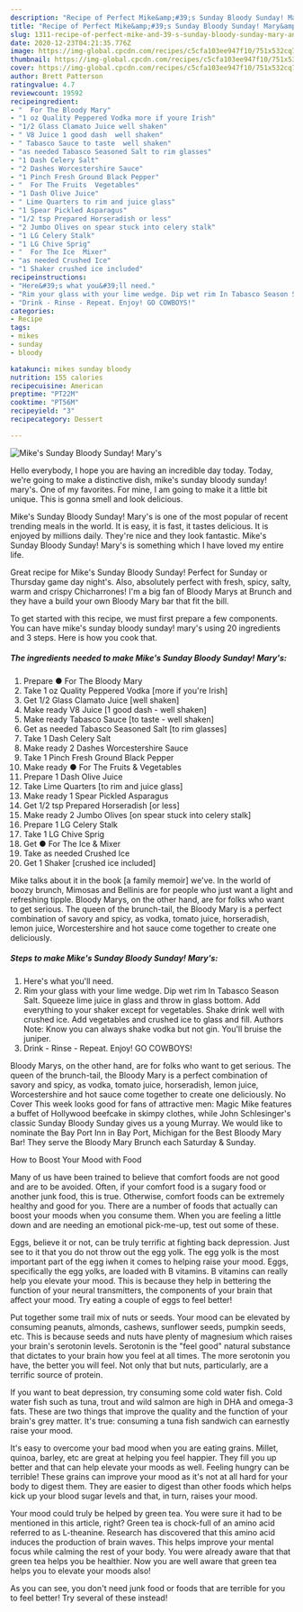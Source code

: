 ```yaml
---
description: "Recipe of Perfect Mike&amp;#39;s Sunday Bloody Sunday! Mary&amp;#39;s"
title: "Recipe of Perfect Mike&amp;#39;s Sunday Bloody Sunday! Mary&amp;#39;s"
slug: 1311-recipe-of-perfect-mike-and-39-s-sunday-bloody-sunday-mary-and-39-s
date: 2020-12-23T04:21:35.776Z
image: https://img-global.cpcdn.com/recipes/c5cfa103ee947f10/751x532cq70/mikes-sunday-bloody-sunday-marys-recipe-main-photo.jpg
thumbnail: https://img-global.cpcdn.com/recipes/c5cfa103ee947f10/751x532cq70/mikes-sunday-bloody-sunday-marys-recipe-main-photo.jpg
cover: https://img-global.cpcdn.com/recipes/c5cfa103ee947f10/751x532cq70/mikes-sunday-bloody-sunday-marys-recipe-main-photo.jpg
author: Brett Patterson
ratingvalue: 4.7
reviewcount: 19592
recipeingredient:
- "  For The Bloody Mary"
- "1 oz Quality Peppered Vodka more if youre Irish"
- "1/2 Glass Clamato Juice well shaken"
- " V8 Juice 1 good dash  well shaken"
- " Tabasco Sauce to taste  well shaken"
- "as needed Tabasco Seasoned Salt to rim glasses"
- "1 Dash Celery Salt"
- "2 Dashes Worcestershire Sauce"
- "1 Pinch Fresh Ground Black Pepper"
- "  For The Fruits  Vegetables"
- "1 Dash Olive Juice"
- " Lime Quarters to rim and juice glass"
- "1 Spear Pickled Asparagus"
- "1/2 tsp Prepared Horseradish or less"
- "2 Jumbo Olives on spear stuck into celery stalk"
- "1 LG Celery Stalk"
- "1 LG Chive Sprig"
- "  For The Ice  Mixer"
- "as needed Crushed Ice"
- "1 Shaker crushed ice included"
recipeinstructions:
- "Here&#39;s what you&#39;ll need."
- "Rim your glass with your lime wedge. Dip wet rim In Tabasco Season Salt. Squeeze lime juice in glass and throw in glass bottom. Add everything to your shaker except for vegetables. Shake drink well with crushed ice. Add vegetables and crushed ice to glass and fill. Authors Note: Know you can always shake vodka but not gin. You&#39;ll bruise the juniper."
- "Drink - Rinse - Repeat. Enjoy! GO COWBOYS!"
categories:
- Recipe
tags:
- mikes
- sunday
- bloody

katakunci: mikes sunday bloody 
nutrition: 155 calories
recipecuisine: American
preptime: "PT22M"
cooktime: "PT56M"
recipeyield: "3"
recipecategory: Dessert

---
```



![Mike&#39;s Sunday Bloody Sunday! Mary&#39;s](https://img-global.cpcdn.com/recipes/c5cfa103ee947f10/751x532cq70/mikes-sunday-bloody-sunday-marys-recipe-main-photo.jpg)

Hello everybody, I hope you are having an incredible day today. Today, we're going to make a distinctive dish, mike&#39;s sunday bloody sunday! mary&#39;s. One of my favorites. For mine, I am going to make it a little bit unique. This is gonna smell and look delicious.

Mike&#39;s Sunday Bloody Sunday! Mary&#39;s is one of the most popular of recent trending meals in the world. It is easy, it is fast, it tastes delicious. It is enjoyed by millions daily. They're nice and they look fantastic. Mike&#39;s Sunday Bloody Sunday! Mary&#39;s is something which I have loved my entire life.

Great recipe for Mike&#39;s Sunday Bloody Sunday! Perfect for Sunday or Thursday game day night&#39;s. Also, absolutely perfect with fresh, spicy, salty, warm and crispy Chicharrones! I&#39;m a big fan of Bloody Marys at Brunch and they have a build your own Bloody Mary bar that fit the bill.


To get started with this recipe, we must first prepare a few components. You can have mike&#39;s sunday bloody sunday! mary&#39;s using 20 ingredients and 3 steps. Here is how you cook that.

<!--inarticleads1-->

##### The ingredients needed to make Mike&#39;s Sunday Bloody Sunday! Mary&#39;s:

1. Prepare  ● For The Bloody Mary
1. Take 1 oz Quality Peppered Vodka [more if you&#39;re Irish]
1. Get 1/2 Glass Clamato Juice [well shaken]
1. Make ready  V8 Juice [1 good dash - well shaken]
1. Make ready  Tabasco Sauce [to taste - well shaken]
1. Get as needed Tabasco Seasoned Salt [to rim glasses]
1. Take 1 Dash Celery Salt
1. Make ready 2 Dashes Worcestershire Sauce
1. Take 1 Pinch Fresh Ground Black Pepper
1. Make ready  ● For The Fruits &amp; Vegetables
1. Prepare 1 Dash Olive Juice
1. Take  Lime Quarters [to rim and juice glass]
1. Make ready 1 Spear Pickled Asparagus
1. Get 1/2 tsp Prepared Horseradish [or less]
1. Make ready 2 Jumbo Olives [on spear stuck into celery stalk]
1. Prepare 1 LG Celery Stalk
1. Take 1 LG Chive Sprig
1. Get  ● For The Ice &amp; Mixer
1. Take as needed Crushed Ice
1. Get 1 Shaker [crushed ice included]


Mike talks about it in the book [a family memoir] we&#39;ve. In the world of boozy brunch, Mimosas and Bellinis are for people who just want a light and refreshing tipple. Bloody Marys, on the other hand, are for folks who want to get serious. The queen of the brunch-tail, the Bloody Mary is a perfect combination of savory and spicy, as vodka, tomato juice, horseradish, lemon juice, Worcestershire and hot sauce come together to create one deliciously. 

<!--inarticleads2-->

##### Steps to make Mike&#39;s Sunday Bloody Sunday! Mary&#39;s:

1. Here&#39;s what you&#39;ll need.
1. Rim your glass with your lime wedge. Dip wet rim In Tabasco Season Salt. Squeeze lime juice in glass and throw in glass bottom. Add everything to your shaker except for vegetables. Shake drink well with crushed ice. Add vegetables and crushed ice to glass and fill. Authors Note: Know you can always shake vodka but not gin. You&#39;ll bruise the juniper.
1. Drink - Rinse - Repeat. Enjoy! GO COWBOYS!


Bloody Marys, on the other hand, are for folks who want to get serious. The queen of the brunch-tail, the Bloody Mary is a perfect combination of savory and spicy, as vodka, tomato juice, horseradish, lemon juice, Worcestershire and hot sauce come together to create one deliciously. No Cover This week looks good for fans of attractive men: Magic Mike features a buffet of Hollywood beefcake in skimpy clothes, while John Schlesinger&#39;s classic Sunday Bloody Sunday gives us a young Murray. We would like to nominate the Bay Port Inn in Bay Port, Michigan for the Best Bloody Mary Bar! They serve the Bloody Mary Brunch each Saturday &amp; Sunday. 

How to Boost Your Mood with Food


Many of us have been trained to believe that comfort foods are not good and are to be avoided. Often, if your comfort food is a sugary food or another junk food, this is true. Otherwise, comfort foods can be extremely healthy and good for you. There are a number of foods that actually can boost your moods when you consume them. When you are feeling a little down and are needing an emotional pick-me-up, test out some of these.

Eggs, believe it or not, can be truly terrific at fighting back depression. Just see to it that you do not throw out the egg yolk. The egg yolk is the most important part of the egg iwhen it comes to helping raise your mood. Eggs, specifically the egg yolks, are loaded with B vitamins. B vitamins can really help you elevate your mood. This is because they help in bettering the function of your neural transmitters, the components of your brain that affect your mood. Try eating a couple of eggs to feel better!

Put together some trail mix of nuts or seeds. Your mood can be elevated by consuming peanuts, almonds, cashews, sunflower seeds, pumpkin seeds, etc. This is because seeds and nuts have plenty of magnesium which raises your brain's serotonin levels. Serotonin is the "feel good" natural substance that dictates to your brain how you feel at all times. The more serotonin you have, the better you will feel. Not only that but nuts, particularly, are a terrific source of protein.

If you want to beat depression, try consuming some cold water fish. Cold water fish such as tuna, trout and wild salmon are high in DHA and omega-3 fats. These are two things that improve the quality and the function of your brain's grey matter. It's true: consuming a tuna fish sandwich can earnestly raise your mood. 

It's easy to overcome your bad mood when you are eating grains. Millet, quinoa, barley, etc are great at helping you feel happier. They fill you up better and that can help elevate your moods as well. Feeling hungry can be terrible! These grains can improve your mood as it's not at all hard for your body to digest them. They are easier to digest than other foods which helps kick up your blood sugar levels and that, in turn, raises your mood.

Your mood could truly be helped by green tea. You were sure it had to be mentioned in this article, right? Green tea is chock-full of an amino acid referred to as L-theanine. Research has discovered that this amino acid induces the production of brain waves. This helps improve your mental focus while calming the rest of your body. You were already aware that that green tea helps you be healthier. Now you are well aware that green tea helps you to elevate your moods also!

As you can see, you don't need junk food or foods that are terrible for you to feel better! Try several of these instead!

